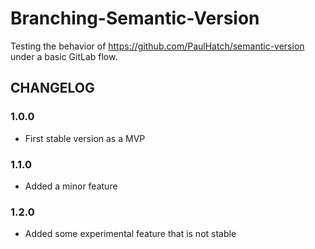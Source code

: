 # Branching-Semantic-Version
Testing the behavior of https://github.com/PaulHatch/semantic-version under a basic GitLab flow.

## CHANGELOG

### 1.0.0
- First stable version as a MVP

### 1.1.0
- Added a minor feature

### 1.2.0
- Added some experimental feature that is not stable
